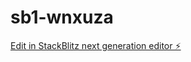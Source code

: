 # sb1-wnxuza

[Edit in StackBlitz next generation editor ⚡️](https://stackblitz.com/~/github.com/vetefeen/sb1-wnxuza)